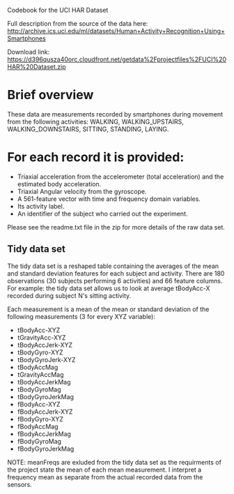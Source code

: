Codebook for the UCI HAR Dataset

Full description from the source of the data here: http://archive.ics.uci.edu/ml/datasets/Human+Activity+Recognition+Using+Smartphones

Download link: https://d396qusza40orc.cloudfront.net/getdata%2Fprojectfiles%2FUCI%20HAR%20Dataset.zip

# Brief overview

These data are measurements recorded by smartphones during movement from the following activities: WALKING, WALKING_UPSTAIRS, WALKING_DOWNSTAIRS, SITTING, STANDING, LAYING.

For each record it is provided:
======================================

- Triaxial acceleration from the accelerometer (total acceleration) and the estimated body acceleration.
- Triaxial Angular velocity from the gyroscope. 
- A 561-feature vector with time and frequency domain variables. 
- Its activity label. 
- An identifier of the subject who carried out the experiment.

Please see the readme.txt file in the zip for more details of the raw data set.

## Tidy data set
The tidy data set is a reshaped table containing the averages of the mean and standard deviation features for each subject and activity. There are 180 observations (30 subjects performing 6 activities) and 66 feature columns. For example: the tidy data set allows us to look at average tBodyAcc-X recorded during subject N's sitting activity.

Each measurement is a mean of the mean or standard deviation of the following measurements (3 for every XYZ variable):
* tBodyAcc-XYZ
* tGravityAcc-XYZ
* tBodyAccJerk-XYZ
* tBodyGyro-XYZ
* tBodyGyroJerk-XYZ
* tBodyAccMag
* tGravityAccMag
* tBodyAccJerkMag
* tBodyGyroMag
* tBodyGyroJerkMag
* fBodyAcc-XYZ
* fBodyAccJerk-XYZ
* fBodyGyro-XYZ
* fBodyAccMag
* fBodyAccJerkMag
* fBodyGyroMag
* fBodyGyroJerkMag


NOTE: meanFreqs are exluded from the tidy data set as the requirments of the project state the mean of each mean measurement. I interpret a frequency mean as separate from the actual recorded data from the sensors.
